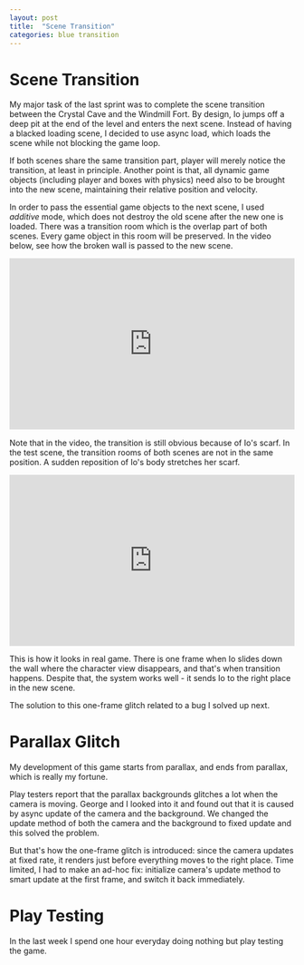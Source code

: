 ```yaml
---
layout: post
title:  "Scene Transition"
categories: blue transition
---
```


# Scene Transition
My major task of the last sprint was to complete the scene transition between the Crystal Cave and the Windmill Fort.
By design, Io jumps off a deep pit at the end of the level and enters the next scene.
Instead of having a blacked loading scene, I decided to use async load, which loads the scene while not blocking the game loop.

If both scenes share the same transition part, player will merely notice the transition, at least in principle.
Another point is that, all dynamic game objects (including player and boxes with physics) need also to be brought into the new scene, maintaining their relative position and velocity.

In order to pass the essential game objects to the next scene, I used *additive* mode, which does not destroy the old scene after the new one is loaded.
There was a transition room which is the overlap part of both scenes.
Every game object in this room will be preserved.
In the video below, see how the broken wall is passed to the new scene.

<div style="width:100%;height:0px;position:relative;padding-bottom:60%;"><iframe src="https://streamable.com/e/gcsyfa?loop=0" frameborder="0" width="100%" height="100%" allowfullscreen style="width:100%;height:100%;position:absolute;left:0px;top:0px;overflow:hidden;"></iframe></div>

Note that in the video, the transition is still obvious because of Io's scarf.
In the test scene, the transition rooms of both scenes are not in the same position.
A sudden reposition of Io's body stretches her scarf.

<div style="width:100%;height:0px;position:relative;padding-bottom:60%;"><iframe src="https://streamable.com/e/axgeol?loop=0" frameborder="0" width="100%" height="100%" allowfullscreen style="width:100%;height:100%;position:absolute;left:0px;top:0px;overflow:hidden;"></iframe></div>

This is how it looks in real game.
There is one frame when Io slides down the wall where the character view disappears, and that's when transition happens.
Despite that, the system works well - it sends Io to the right place in the new scene.

The solution to this one-frame glitch related to a bug I solved up next.

# Parallax Glitch
My development of this game starts from parallax, and ends from parallax, which is really my fortune.

Play testers report that the parallax backgrounds glitches a lot when the camera is moving.
George and I looked into it and found out that it is caused by async update of the camera and the background.
We changed the update method of both the camera and the background to fixed update and this solved the problem.

But that's how the one-frame glitch is introduced: since the camera updates at fixed rate, it renders just before everything moves to the right place.
Time limited, I had to make an ad-hoc fix: initialize camera's update method to smart update at the first frame, and switch it back immediately.

# Play Testing
In the last week I spend one hour everyday doing nothing but play testing the game.
